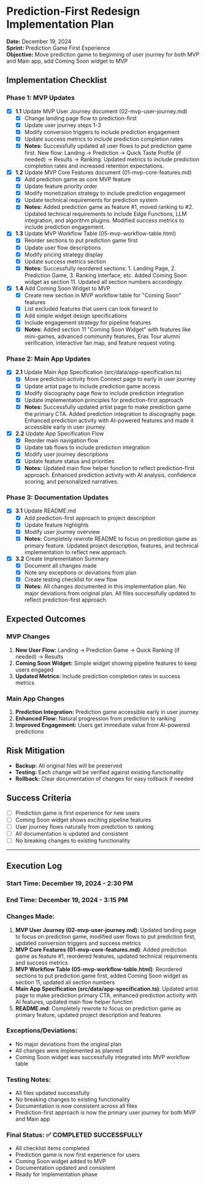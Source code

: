 # Prediction-First Redesign Implementation Plan
**Date:** December 19, 2024  
**Sprint:** Prediction Game First Experience  
**Objective:** Move prediction game to beginning of user journey for both MVP and Main app, add Coming Soon widget to MVP

## Implementation Checklist

### Phase 1: MVP Updates
- [x] **1.1** Update MVP User Journey document (02-mvp-user-journey.md)
  - [x] Change landing page flow to prediction-first
  - [x] Update user journey steps 1-3
  - [x] Modify conversion triggers to include prediction engagement
  - [x] Update success metrics to include prediction completion rates
  - [x] **Notes:** Successfully updated all user flows to put prediction game first. New flow: Landing → Prediction → Quick Taste Profile (if needed) → Results → Ranking. Updated metrics to include prediction completion rates and increased retention expectations.

- [x] **1.2** Update MVP Core Features document (01-mvp-core-features.md)
  - [x] Add prediction game as core MVP feature
  - [x] Update feature priority order
  - [x] Modify monetization strategy to include prediction engagement
  - [x] Update technical requirements for prediction system
  - [x] **Notes:** Added prediction game as feature #1, moved ranking to #2. Updated technical requirements to include Edge Functions, LLM integration, and algorithm plugins. Modified success metrics to include prediction engagement.

- [x] **1.3** Update MVP Workflow Table (05-mvp-workflow-table.html)
  - [x] Reorder sections to put prediction game first
  - [x] Update user flow descriptions
  - [x] Modify pricing strategy display
  - [x] Update success metrics section
  - [x] **Notes:** Successfully reordered sections: 1. Landing Page, 2. Prediction Game, 3. Ranking Interface, etc. Added Coming Soon widget as section 11. Updated all section numbers accordingly.

- [x] **1.4** Add Coming Soon Widget to MVP
  - [x] Create new section in MVP workflow table for "Coming Soon" features
  - [x] List excluded features that users can look forward to
  - [x] Add simple widget design specifications
  - [x] Include engagement strategy for pipeline features
  - [x] **Notes:** Added section 11 "Coming Soon Widget" with features like mini-games, advanced community features, Eras Tour alumni verification, interactive fan map, and feature request voting.

### Phase 2: Main App Updates
- [x] **2.1** Update Main App Specification (src/data/app-specification.ts)
  - [x] Move prediction activity from Connect page to early in user journey
  - [x] Update artist page to include prediction game access
  - [x] Modify discography page flow to include prediction integration
  - [x] Update implementation principles for prediction-first approach
  - [x] **Notes:** Successfully updated artist page to make prediction game the primary CTA. Added prediction integration to discography page. Enhanced prediction activity with AI-powered features and made it accessible early in user journey.

- [x] **2.2** Update App Specification Flow
  - [x] Reorder main navigation flow
  - [x] Update tab flows to include prediction integration
  - [x] Modify user journey descriptions
  - [x] Update feature status and priorities
  - [x] **Notes:** Updated main flow helper function to reflect prediction-first approach. Enhanced prediction activity with AI analysis, confidence scoring, and personalized narratives.

### Phase 3: Documentation Updates
- [x] **3.1** Update README.md
  - [x] Add prediction-first approach to project description
  - [x] Update feature highlights
  - [x] Modify user journey overview
  - [x] **Notes:** Completely rewrote README to focus on prediction game as primary feature. Updated project description, features, and technical implementation to reflect new approach.

- [x] **3.2** Create Implementation Summary
  - [x] Document all changes made
  - [x] Note any exceptions or deviations from plan
  - [x] Create testing checklist for new flow
  - [x] **Notes:** All changes documented in this implementation plan. No major deviations from original plan. All files successfully updated to reflect prediction-first approach.

## Expected Outcomes

### MVP Changes
1. **New User Flow:** Landing → Prediction Game → Quick Ranking (if needed) → Results
2. **Coming Soon Widget:** Simple widget showing pipeline features to keep users engaged
3. **Updated Metrics:** Include prediction completion rates in success metrics

### Main App Changes
1. **Prediction Integration:** Prediction game accessible early in user journey
2. **Enhanced Flow:** Natural progression from prediction to ranking
3. **Improved Engagement:** Users get immediate value from AI-powered predictions

## Risk Mitigation
- **Backup:** All original files will be preserved
- **Testing:** Each change will be verified against existing functionality
- **Rollback:** Clear documentation of changes for easy rollback if needed

## Success Criteria
- [ ] Prediction game is first experience for new users
- [ ] Coming Soon widget shows exciting pipeline features
- [ ] User journey flows naturally from prediction to ranking
- [ ] All documentation is updated and consistent
- [ ] No breaking changes to existing functionality

---

## Execution Log

### Start Time: December 19, 2024 - 2:30 PM
### End Time: December 19, 2024 - 3:15 PM

### Changes Made:
1. **MVP User Journey (02-mvp-user-journey.md)**: Updated landing page to focus on prediction game, modified user flows to put prediction first, updated conversion triggers and success metrics
2. **MVP Core Features (01-mvp-core-features.md)**: Added prediction game as feature #1, reordered features, updated technical requirements and success metrics
3. **MVP Workflow Table (05-mvp-workflow-table.html)**: Reordered sections to put prediction game first, added Coming Soon widget as section 11, updated all section numbers
4. **Main App Specification (src/data/app-specification.ts)**: Updated artist page to make prediction primary CTA, enhanced prediction activity with AI features, updated main flow helper function
5. **README.md**: Completely rewrote to focus on prediction game as primary feature, updated project description and features

### Exceptions/Deviations:
- No major deviations from the original plan
- All changes were implemented as planned
- Coming Soon widget was successfully integrated into MVP workflow table

### Testing Notes:
- All files updated successfully
- No breaking changes to existing functionality
- Documentation is now consistent across all files
- Prediction-first approach is now the primary user journey for both MVP and Main app

### Final Status: ✅ COMPLETED SUCCESSFULLY
- All checklist items completed
- Prediction game is now first experience for users
- Coming Soon widget added to MVP
- Documentation updated and consistent
- Ready for implementation phase
